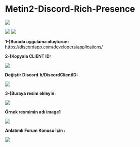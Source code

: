 # Metin2-Discord-Rich-Presence
![](https://www.mmotutkunlari.com/eklentiler/image-webp.18549/)

[![](https://img.youtube.com/vi/ujImzO59ed0/sddefault.jpg)](https://youtu.be/ujImzO59ed0)
[![](https://img.youtube.com/vi/8fTRxja-jD4/sddefault.jpg)](https://youtu.be/8fTRxja-jD4)

**1-)Burada uygulama oluşturun:** https://discordapp.com/developers/applications/

**2-)Kopyala CLIENT ID:**

![](https://puu.sh/F0UBK/5c56c9a9a0.png)


**Değiştir Discord.h/DiscordClientID:**

![](https://puu.sh/F0UFr/4416478022.png)

**3-)Buraya resim ekleyin:**

![](https://puu.sh/F0UGQ/7085bd8494.png)

**Örnek resmimin adı image1**

![](https://puu.sh/F0UIr/e48eed2ceb.png)


**Anlatımlı Forum Konusu İçin :**

![](https://www.mmotutkunlari.com/konu/discord-rpc-tam-sistem-vs2019-ve-%C3%BCzeri-i%C3%A7in.18644/)
